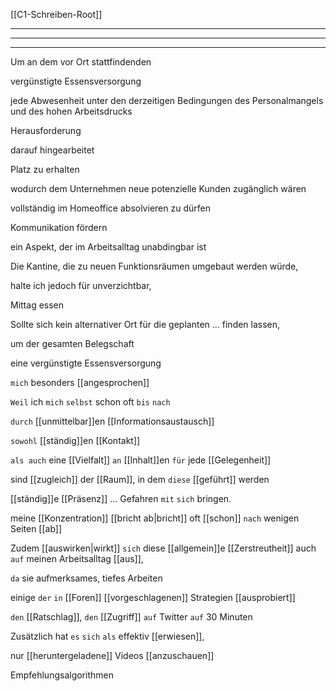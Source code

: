   [[C1-Schreiben-Root]] 

----
---
---

Um an dem vor Ort stattfindenden

vergünstigte Essensversorgung

jede Abwesenheit unter den derzeitigen Bedingungen des Personalmangels und des hohen Arbeitsdrucks

Herausforderung

darauf hingearbeitet

Platz zu erhalten

wodurch dem Unternehmen neue potenzielle Kunden zugänglich wären

vollständig im Homeoffice absolvieren zu dürfen

Kommunikation fördern

ein Aspekt, der im Arbeitsalltag unabdingbar ist

Die Kantine, die zu neuen Funktionsräumen umgebaut werden würde, 

halte ich jedoch für unverzichtbar, 

Mittag essen

Sollte sich kein alternativer Ort für die geplanten ... finden lassen, 

um der gesamten Belegschaft 

eine vergünstigte Essensversorgung

`mich` besonders [[angesprochen]] 

`Weil` ich `mich` `selbst` schon oft `bis` `nach`

`durch` [[unmittelbar]]en [[Informationsaustausch]] 

`sowohl` [[ständig]]en [[Kontakt]] 

`als auch` eine [[Vielfalt]] `an` [[Inhalt]]en `für` jede [[Gelegenheit]]

sind [[zugleich]] der [[Raum]], in dem `diese` [[geführt]] werden 


 [[ständig]]e [[Präsenz]] ... Gefahren `mit` `sich` bringen. 

meine [[Konzentration]] [[bricht ab|bricht]] oft [[schon]] `nach` wenigen Seiten [[ab]]


Zudem [[auswirken|wirkt]] `sich` diese [[allgemein]]e [[Zerstreutheit]] auch `auf` meinen Arbeitsalltag [[aus]],

`da` sie aufmerksames, tiefes Arbeiten 

einige `der` `in` [[Foren]] [[vorgeschlagenen]] Strategien [[ausprobiert]]


`den` [[Ratschlag]], `den` [[Zugriff]] `auf` Twitter `auf` 30 Minuten 

Zusätzlich hat `es` `sich` `als` effektiv [[erwiesen]], 

nur [[heruntergeladene]] Videos [[anzuschauen]]

Empfehlungsalgorithmen

